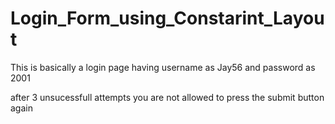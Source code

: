# Login_Form_using_Constarint_Layout

This is basically a login page
having username as Jay56
and password as 2001

after 3 unsucessfull attempts you are not allowed to press the submit button again

